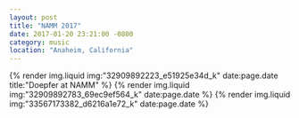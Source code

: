 ```yaml
---
layout: post
title: "NAMM 2017"
date: 2017-01-20 23:21:00 -0800
category: music
location: "Anaheim, California"
---
```


{% render img.liquid img:"32909892223_e51925e34d_k" date:page.date title:"Doepfer at NAMM" %}
{% render img.liquid img:"32909892783_69ec9ef564_k" date:page.date %}
{% render img.liquid img:"33567173382_d6216a1e72_k" date:page.date %}
